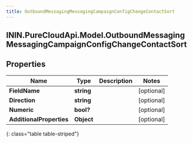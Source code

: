 ```yaml
---
title: OutboundMessagingMessagingCampaignConfigChangeContactSort
---
```

## ININ.PureCloudApi.Model.OutboundMessagingMessagingCampaignConfigChangeContactSort

## Properties

|Name | Type | Description | Notes|
|------------ | ------------- | ------------- | -------------|
| **FieldName** | **string** |  | [optional] |
| **Direction** | **string** |  | [optional] |
| **Numeric** | **bool?** |  | [optional] |
| **AdditionalProperties** | **Object** |  | [optional] |
{: class="table table-striped"}



